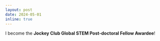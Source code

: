 ```yaml
---
layout: post
date: 2024-05-01
inline: true
---
```


I become the **Jockey Club Global STEM Post-doctoral Fellow Awardee**! 

